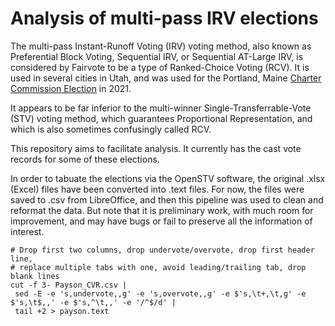 # Analysis of multi-pass IRV elections

The multi-pass Instant-Runoff Voting (IRV) voting method, also known as Preferential Block Voting,
Sequential IRV, or Sequential AT-Large IRV,
is considered by Fairvote to be a type of Ranked-Choice Voting (RCV).
It is used in several cities in Utah, and was used for the Portland, Maine
[Charter Commission Election](https://portlandphoenix.me/portland-charter-commission-meet-the-candidates/)
in 2021.

It appears to be far inferior to the multi-winner Single-Transferrable-Vote (STV) voting method,
which guarantees Proportional Representation, and which is also sometimes confusingly called RCV.

This repository aims to facilitate analysis. It currently has the
cast vote records for some of these elections.

In order to tabuate the elections via the OpenSTV software, the original .xlsx (Excel) files
have been converted into .text files. For now, the files were saved to .csv from LibreOffice,
and then this pipeline was used to clean and reformat the data.
But note that it is preliminary work, with much room for improvement, and
may have bugs or fail to preserve all the information of interest.

```
# Drop first two columns, drop undervote/overvote, drop first header line,
# replace multiple tabs with one, avoid leading/trailing tab, drop blank lines
cut -f 3- Payson_CVR.csv |
 sed -E -e 's,undervote,,g' -e 's,overvote,,g' -e $'s,\t+,\t,g' -e $'s,\t$,,' -e $'s,^\t,,' -e '/^$/d' |
 tail +2 > payson.text
```
